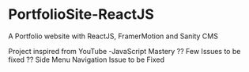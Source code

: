 # PortfolioSite-ReactJS
A Portfolio website with ReactJS, FramerMotion and Sanity CMS

Project inspired from YouTube -JavaScript Mastery
?? Few Issues to be fixed
?? Side Menu Navigation Issue to be Fixed
